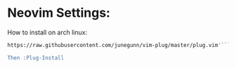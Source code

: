# Neovim Settings:

How to install on arch linux:

```sh -c 'curl -fLo ~/.local/share/nvim/site/autoload/plug.vim --create-dirs \
https://raw.githubusercontent.com/junegunn/vim-plug/master/plug.vim'```

Then :Plug-Install
